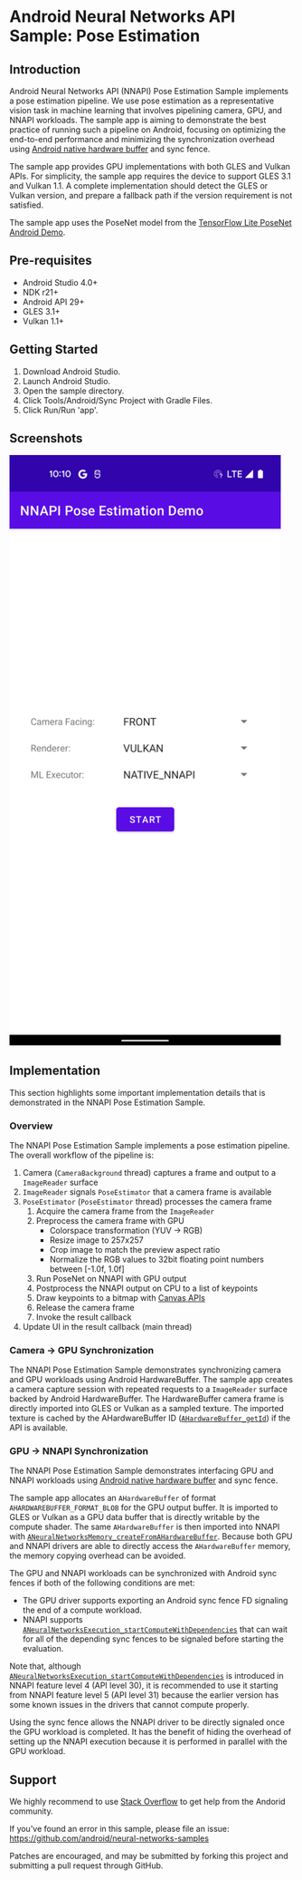 Android Neural Networks API Sample: Pose Estimation
======

Introduction
----------

Android Neural Networks API (NNAPI) Pose Estimation Sample implements a pose
estimation pipeline. We use pose estimation as a representative vision task in
machine learning that involves pipelining camera, GPU, and NNAPI workloads. The
sample app is aiming to demonstrate the best practice of running such a pipeline
on Android, focusing on optimizing the end-to-end performance and minimizing the
synchronization overhead using
[Android native hardware buffer](https://developer.android.com/ndk/reference/group/a-hardware-buffer)
and sync fence.

The sample app provides GPU implementations with both GLES and Vulkan APIs. For
simplicity, the sample app requires the device to support GLES 3.1 and Vulkan
1.1. A complete implementation should detect the GLES or Vulkan version, and
prepare a fallback path if the version requirement is not satisfied.

The sample app uses the PoseNet model from the
[TensorFlow Lite PoseNet Android Demo](https://github.com/tensorflow/examples/tree/master/lite/examples/posenet/android).

Pre-requisites
----------

- Android Studio 4.0+
- NDK r21+
- Android API 29+
- GLES 3.1+
- Vulkan 1.1+

Getting Started
----------

1. Download Android Studio.
1. Launch Android Studio.
1. Open the sample directory.
1. Click Tools/Android/Sync Project with Gradle Files.
1. Click Run/Run 'app'.

Screenshots
----------

<img src="screenshot.png" width="480">

Implementation
----------

This section highlights some important implementation details that is
demonstrated in the NNAPI Pose Estimation Sample.

### Overview

The NNAPI Pose Estimation Sample implements a pose estimation pipeline. The
overall workflow of the pipeline is:

1. Camera (`CameraBackground` thread) captures a frame and output to a
   `ImageReader` surface
1. `ImageReader` signals `PoseEstimator` that a camera frame is available
1. `PoseEstimator` (`PoseEstimator` thread) processes the camera frame
    1. Acquire the camera frame from the `ImageReader`
    1. Preprocess the camera frame with GPU
       - Colorspace transformation (YUV -> RGB)
       - Resize image to 257x257
       - Crop image to match the preview aspect ratio
       - Normalize the RGB values to 32bit floating point numbers between
         [-1.0f, 1.0f]
    1. Run PoseNet on NNAPI with GPU output
    1. Postprocess the NNAPI output on CPU to a list of keypoints
    1. Draw keypoints to a bitmap with
       [Canvas APIs](https://developer.android.com/reference/android/graphics/Canvas)
    1. Release the camera frame
    1. Invoke the result callback
1. Update UI in the result callback (main thread)

### Camera -> GPU Synchronization

The NNAPI Pose Estimation Sample demonstrates synchronizing camera and GPU
workloads using Android HardwareBuffer. The sample app creates a camera capture
session with repeated requests to a `ImageReader` surface backed by Android
HardwareBuffer. The HardwareBuffer camera frame is directly imported into GLES
or Vulkan as a sampled texture. The imported texture is cached by the
AHardwareBuffer ID
([`AHardwareBuffer_getId`](https://developer.android.com/ndk/reference/group/a-hardware-buffer#ahardwarebuffer_getid))
if the API is available.

### GPU -> NNAPI Synchronization

The NNAPI Pose Estimation Sample demonstrates interfacing GPU and NNAPI
workloads using
[Android native hardware buffer](https://developer.android.com/ndk/reference/group/a-hardware-buffer)
and sync fence.

The sample app allocates an `AHardwareBuffer` of format
`AHARDWAREBUFFER_FORMAT_BLOB` for the GPU output buffer. It is imported to GLES
or Vulkan as a GPU data buffer that is directly writable by the compute shader.
The same `AHardwareBuffer` is then imported into NNAPI with
[`ANeuralNetworksMemory_createFromAHardwareBuffer`](https://developer.android.com/ndk/reference/group/neural-networks#aneuralnetworksmemory_createfromahardwarebuffer).
Because both GPU and NNAPI drivers are able to directly access the
`AHardwareBuffer` memory, the memory copying overhead can be avoided.

The GPU and NNAPI workloads can be synchronized with Android sync fences if both
of the following conditions are met:
- The GPU driver supports exporting an Android sync fence FD signaling the end
  of a compute workload.
- NNAPI supports
  [`ANeuralNetworksExecution_startComputeWithDependencies`](https://developer.android.com/ndk/reference/group/neural-networks#aneuralnetworksexecution_startcomputewithdependencies)
  that can wait for all of the depending sync fences to be signaled before
  starting the evaluation.

Note that, although
[`ANeuralNetworksExecution_startComputeWithDependencies`](https://developer.android.com/ndk/reference/group/neural-networks#aneuralnetworksexecution_startcomputewithdependencies)
is introduced in NNAPI feature level 4 (API level 30), it is recommended to use
it starting from NNAPI feature level 5 (API level 31) because the earlier
version has some known issues in the drivers that cannot compute properly.

Using the sync fence allows the NNAPI driver to be directly signaled once the
GPU workload is completed. It has the benefit of hiding the overhead of setting
up the NNAPI execution because it is performed in parallel with the GPU
workload.


Support
----------

We highly recommend to use
[Stack Overflow](http://stackoverflow.com/questions/tagged/android)
to get help from the Andorid community.

If you've found an error in this sample, please file an issue:
https://github.com/android/neural-networks-samples

Patches are encouraged, and may be submitted by forking this project and
submitting a pull request through GitHub.
